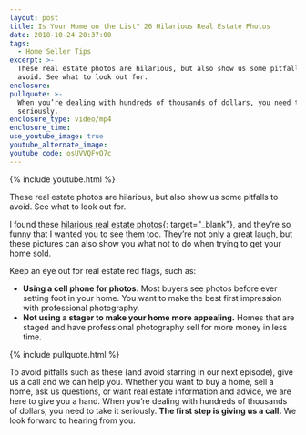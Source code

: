 ```yaml
---
layout: post
title: Is Your Home on the List? 26 Hilarious Real Estate Photos
date: 2018-10-24 20:37:00
tags:
  - Home Seller Tips
excerpt: >-
  These real estate photos are hilarious, but also show us some pitfalls to
  avoid. See what to look out for.
enclosure:
pullquote: >-
  When you’re dealing with hundreds of thousands of dollars, you need to take it
  seriously.
enclosure_type: video/mp4
enclosure_time:
use_youtube_image: true
youtube_alternate_image:
youtube_code: osUVVQFyO7c
---
```


{% include youtube.html %}

These real estate photos are hilarious, but also show us some pitfalls to avoid. See what to look out for.

I found these [hilarious real estate photos](http://boredomtherapy.com/terrible-real-estate-agent-photos/){: target="_blank"}, and they’re so funny that I wanted you to see them too. They’re not only a great laugh, but these pictures can also show you what not to do when trying to get your home sold.

Keep an eye out for real estate red flags, such as:

* **Using a cell phone for photos.** Most buyers see photos before ever setting foot in your home. You want to make the best first impression with professional photography.
* **Not using a stager to make your home more appealing.** Homes that are staged and have professional photography sell for more money in less time.

{% include pullquote.html %}

To avoid pitfalls such as these (and avoid starring in our next episode), give us a call and we can help you. Whether you want to buy a home, sell a home, ask us questions, or want real estate information and advice, we are here to give you a hand. When you’re dealing with hundreds of thousands of dollars, you need to take it seriously. **The first step is giving us a call.** We look forward to hearing from you.